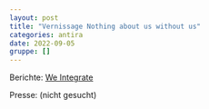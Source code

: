 ```yaml
---
layout: post
title: "Vernissage Nothing about us without us"
categories: antira
date: 2022-09-05
gruppe: [] 
---
```


Berichte: 
[We Integrate](https://www.instagram.com/p/CiM1FmVtboa/)

Presse: (nicht gesucht)
